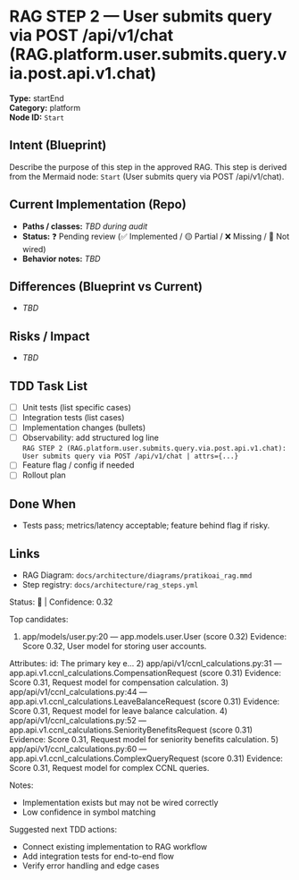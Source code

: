 # RAG STEP 2 — User submits query via POST /api/v1/chat (RAG.platform.user.submits.query.via.post.api.v1.chat)

**Type:** startEnd  
**Category:** platform  
**Node ID:** `Start`

## Intent (Blueprint)
Describe the purpose of this step in the approved RAG. This step is derived from the Mermaid node: `Start` (User submits query via POST /api/v1/chat).

## Current Implementation (Repo)
- **Paths / classes:** _TBD during audit_
- **Status:** ❓ Pending review (✅ Implemented / 🟡 Partial / ❌ Missing / 🔌 Not wired)
- **Behavior notes:** _TBD_

## Differences (Blueprint vs Current)
- _TBD_

## Risks / Impact
- _TBD_

## TDD Task List
- [ ] Unit tests (list specific cases)
- [ ] Integration tests (list cases)
- [ ] Implementation changes (bullets)
- [ ] Observability: add structured log line  
  `RAG STEP 2 (RAG.platform.user.submits.query.via.post.api.v1.chat): User submits query via POST /api/v1/chat | attrs={...}`
- [ ] Feature flag / config if needed
- [ ] Rollout plan

## Done When
- Tests pass; metrics/latency acceptable; feature behind flag if risky.

## Links
- RAG Diagram: `docs/architecture/diagrams/pratikoai_rag.mmd`
- Step registry: `docs/architecture/rag_steps.yml`


<!-- AUTO-AUDIT:BEGIN -->
Status: 🔌  |  Confidence: 0.32

Top candidates:
1) app/models/user.py:20 — app.models.user.User (score 0.32)
   Evidence: Score 0.32, User model for storing user accounts.

Attributes:
    id: The primary key
    e...
2) app/api/v1/ccnl_calculations.py:31 — app.api.v1.ccnl_calculations.CompensationRequest (score 0.31)
   Evidence: Score 0.31, Request model for compensation calculation.
3) app/api/v1/ccnl_calculations.py:44 — app.api.v1.ccnl_calculations.LeaveBalanceRequest (score 0.31)
   Evidence: Score 0.31, Request model for leave balance calculation.
4) app/api/v1/ccnl_calculations.py:52 — app.api.v1.ccnl_calculations.SeniorityBenefitsRequest (score 0.31)
   Evidence: Score 0.31, Request model for seniority benefits calculation.
5) app/api/v1/ccnl_calculations.py:60 — app.api.v1.ccnl_calculations.ComplexQueryRequest (score 0.31)
   Evidence: Score 0.31, Request model for complex CCNL queries.

Notes:
- Implementation exists but may not be wired correctly
- Low confidence in symbol matching

Suggested next TDD actions:
- Connect existing implementation to RAG workflow
- Add integration tests for end-to-end flow
- Verify error handling and edge cases
<!-- AUTO-AUDIT:END -->